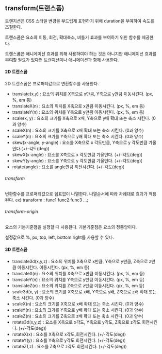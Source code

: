 ## transform(트랜스폼)
트랜지션은 CSS 스타일 변경을 부드럽게 표현하기 위해 duration을 부여하여 속도를 조절한다.

트랜스폼은 요소의 이동, 회전, 확대축소, 비틀기 효과를 부여하기 위한 함수를 제공한다.

트랜스폼은 애니메이션 효과를 위해 사용하여야 하는 것은 아니지만 애니메이션 효과를 부여할 필요가 있다면 트랜지션이나 애니메이션과 함께 사용한다.

#### 2D 트랜스폼
2D 트랜스폼은 프로퍼티값으로 변환함수를 사용한다.
+ translate(x,y) : 요소의 위치를 X축으로 x만큼, Y축으로 y만큼 이동시킨다. (px, %, em 등)
+ translateX(n) : 요소의 위치를 X축으로 x만큼 이동시킨다. (px, %, em 등)
+ translateY(n) : 요소의 위치를 Y축으로 y만큼 이동시킨다. (px, %, em 등)
+ scale(x, y) : 요소의 크기를 X축으로 x배, Y축으로 y배 확대 또는 축소 시킨다. (0과 양수)
+ scaleX(n) : 요소의 크기를 X축으로 x배 확대 또는 축소 시킨다. (0과 양수)
+ scaleY(n) : 요소의 크기를 Y축으로 y배 확대 또는 축소 시킨다. (0과 양수)
+ skew(x-angle, y-angle) : 요소를 X축으로 x 각도만큼, Y축으로 y 각도만큼 기울인다.(+/-각도(deg))
+ skewX(x-angle) : 요소를 X축으로 x 각도만큼 기울인다. (+/-각도(deg))
+ skewY(y-angle) : 요소를 Y축으로 y 각도만큼 기울인다. (+/-각도(deg))
+ rotate(angle) : 요소를 angle만큼 회전시킨다. (+/-각도(deg))

###### transform
변환함수를 프로퍼티값으로 쉼표없이 나열한다. 나열순서에 따라 차례대로 효과가 적용된다.
ex) transform : func1 func2 func3 ...;

###### transform-origin
요소의 기본기준점을 설정할 때 사용된다. 기본기준점은 요소의 정중앙이다.

설정값으로 %, px, top, left, bottom right를 사용할 수 있다.

#### 3D 트랜스폼
+ translate3d(x,y,z) : 요소의 위치를 X축으로 x만큼, Y축으로 y만큼, Z축으로 z만큼 이동시킨다. 이동시킨다. (px, %, em 등)
+ translateX(n) : 요소의 위치를 X축으로 x만큼 이동시킨다. (px, %, em 등)
+ translateY(n) : 요소의 위치를 Y축으로 y만큼 이동시킨다. (px, %, em 등)
+ translateZ(n) : 요소의 위치를 Z축으로 z만큼 이동시킨다. (px, %, em 등)
+ scale3d(x, y) : 요소의 크기를 X축으로 x배, Y축으로 y배, Z축으로 z배 확대 또는 축소 시킨다. (0과 양수)
+ scaleX(n) : 요소의 크기를 X축으로 x배 확대 또는 축소 시킨다. (0과 양수)
+ scaleY(n) : 요소의 크기를 Y축으로 y배 확대 또는 축소 시킨다. (0과 양수)
+ scaleZ(n) : 요소의 크기를 Z축으로 z배 확대 또는 축소 시킨다. (0과 양수)
+ rotate3d(x,y,z) : 요소를 X축으로 x각도, Y축으로 y각도, Z축으로 z각도 회전시킨다. (+/-각도(deg))
+ rotateX(x) : 요소를 X축으로 x각도,회전시킨다. (+/-각도(deg))
+ rotateY(y) : 요소를 Y축으로 y각도 회전시킨다. (+/-각도(deg))
+ rotateZ(,z) : 요소를 Z축으로 z각도 회전시킨다. (+/-각도(deg))